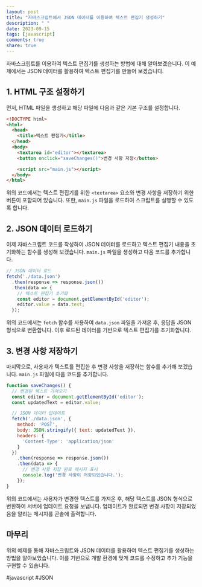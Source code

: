 ```yaml
---
layout: post
title: "자바스크립트에서 JSON 데이터를 이용하여 텍스트 편집기 생성하기"
description: " "
date: 2023-09-15
tags: [javascript]
comments: true
share: true
---
```


자바스크립트를 이용하여 텍스트 편집기를 생성하는 방법에 대해 알아보겠습니다. 이 예제에서는 JSON 데이터를 활용하여 텍스트 편집기를 만들어 보겠습니다.

## 1. HTML 구조 설정하기

먼저, HTML 파일을 생성하고 해당 파일에 다음과 같은 기본 구조를 설정합니다.

```html
<!DOCTYPE html>
<html>
  <head>
    <title>텍스트 편집기</title>
  </head>
  <body>
    <textarea id="editor"></textarea>
    <button onclick="saveChanges()">변경 사항 저장</button>

    <script src="main.js"></script>
  </body>
</html>
```

위의 코드에서는 텍스트 편집기를 위한 `<textarea>` 요소와 변경 사항을 저장하기 위한 버튼이 포함되어 있습니다. 또한, `main.js` 파일을 로드하여 스크립트를 실행할 수 있도록 합니다.

## 2. JSON 데이터 로드하기

이제 자바스크립트 코드를 작성하여 JSON 데이터를 로드하고 텍스트 편집기 내용을 초기화하는 함수를 생성해 보겠습니다. `main.js` 파일을 생성하고 다음 코드를 추가합니다.

```javascript
// JSON 데이터 로드
fetch('./data.json')
  .then(response => response.json())
  .then(data => {
    // 텍스트 편집기 초기화
    const editor = document.getElementById('editor');
    editor.value = data.text;
  });
```

위의 코드에서는 `fetch` 함수를 사용하여 `data.json` 파일을 가져온 후, 응답을 JSON 형식으로 변환합니다. 이후 로드된 데이터를 기반으로 텍스트 편집기를 초기화합니다.

## 3. 변경 사항 저장하기

마지막으로, 사용자가 텍스트를 편집한 후 변경 사항을 저장하는 함수를 추가해 보겠습니다. `main.js` 파일에 다음 코드를 추가합니다.

```javascript
function saveChanges() {
  // 변경된 텍스트 가져오기
  const editor = document.getElementById('editor');
  const updatedText = editor.value;

  // JSON 데이터 업데이트
  fetch('./data.json', {
    method: 'POST',
    body: JSON.stringify({ text: updatedText }),
    headers: {
      'Content-Type': 'application/json'
    }
  })
    .then(response => response.json())
    .then(data => {
      // 변경 사항 저장 완료 메시지 표시
      console.log('변경 사항이 저장되었습니다.');
    });
}
```

위의 코드에서는 사용자가 변경한 텍스트를 가져온 후, 해당 텍스트를 JSON 형식으로 변환하여 서버에 업데이트 요청을 보냅니다. 업데이트가 완료되면 변경 사항이 저장되었음을 알리는 메시지를 콘솔에 출력합니다.

## 마무리

위의 예제를 통해 자바스크립트와 JSON 데이터를 활용하여 텍스트 편집기를 생성하는 방법을 알아보았습니다. 이를 기반으로 개발 환경에 맞게 코드를 수정하고 추가 기능을 구현할 수 있습니다.

#javascript #JSON